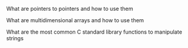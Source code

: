 What are pointers to pointers and how to use them

What are multidimensional arrays and how to use them

What are the most common C standard library functions to manipulate strings

